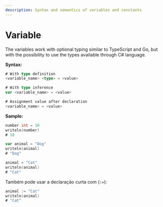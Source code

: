 ```yaml
---
description: Syntax and semantics of variables and constants
---
```


# Variable

The variables work with optional typing similar to TypeScript and Go, but with the possibility to use the types available through C# language.

&#x20;**Syntax:**

```go
# With type definition
<variable_name> <type> = <value>

# With type inference
var <variable_name> = <value>

# Assignment value after declaration
<variable_name> = <value>
```

**Sample:**

```go
number int = 10
writeln(number)
# 10

var animal = "Dog"
writeln(animal)
# "Dog"

animal = "Cat"
writeln(animal)
# "Cat"
```

Também pode usar a declaração curta com (`:=`):

```go
animal := "Cat"
writeln(animal)
# "Cat"
```
